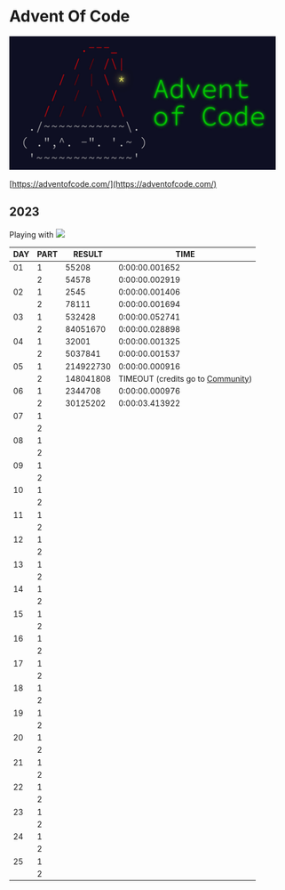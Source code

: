 # Advent Of Code

<img src="img.jpg" height=240px>

[https://adventofcode.com/](https://adventofcode.com/)


## 2023
Playing with ![](https://img.shields.io/badge/Python-3776AB?style=for-the-badge&logo=python&logoColor=black) 
<!-- and ![](https://img.shields.io/badge/JavaScript-F7DF1E?style=for-the-badge&logo=javascript&logoColor=black) -->

|DAY | PART | RESULT      | TIME |
|----|------|-------------|------|
|01  |   1  |  55208      |  0:00:00.001652 |
|    |   2  |  54578      |  0:00:00.002919 |
|02  |   1  |  2545       |  0:00:00.001406 |
|    |   2  |  78111      |  0:00:00.001694 |
|03  |   1  |  532428     |  0:00:00.052741 |
|    |   2  |  84051670   |  0:00:00.028898 |
|04  |   1  |  32001      |  0:00:00.001325 |
|    |   2  |  5037841    |  0:00:00.001537 |
|05  |   1  |  214922730  |  0:00:00.000916 |
|    |   2  |  148041808  |  TIMEOUT (credits go to [Community](https://www.reddit.com/r/adventofcode/comments/18b4b0r/2023_day_5_solutions/)) | 
|06  |   1  |  2344708    |  0:00:00.000976 |
|    |   2  |  30125202   |  0:00:03.413922 |
|07  |   1  |     |   |
|    |   2  |     |   |
|08  |   1  |     |   |
|    |   2  |     |   |
|09  |   1  |     |   |
|    |   2  |     |   |
|10  |   1  |     |   |
|    |   2  |     |   |
|11  |   1  |     |   |
|    |   2  |     |   |
|12  |   1  |     |   |
|    |   2  |     |   |
|13  |   1  |     |   |
|    |   2  |     |   |
|14  |   1  |     |   |
|    |   2  |     |   |
|15  |   1  |     |   |
|    |   2  |     |   |
|16  |   1  |     |   |
|    |   2  |     |   |
|17  |   1  |     |   |
|    |   2  |     |   |
|18  |   1  |     |   |
|    |   2  |     |   |
|19  |   1  |     |   |
|    |   2  |     |   |
|20  |   1  |     |   |
|    |   2  |     |   |
|21  |   1  |     |   |
|    |   2  |     |   |
|22  |   1  |     |   |
|    |   2  |     |   |
|23  |   1  |     |   |
|    |   2  |     |   |
|24  |   1  |     |   |
|    |   2  |     |   |
|25  |   1  |     |   |
|    |   2  |     |   |

